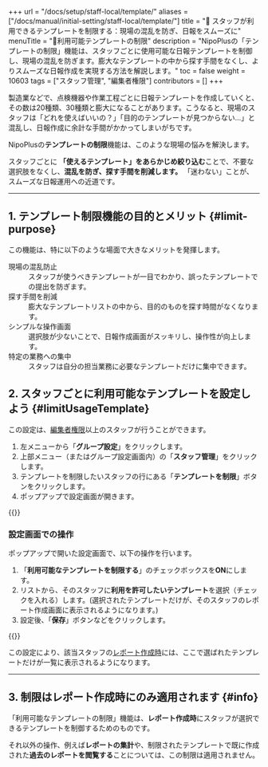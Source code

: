 +++
url = "/docs/setup/staff-local/template/"
aliases = ["/docs/manual/initial-setting/staff-local/template/"]
title = "🚫 スタッフが利用できるテンプレートを制限する：現場の混乱を防ぎ、日報をスムーズに"
menuTitle = "🚫利用可能テンプレートの制限"
description = "NipoPlusの「テンプレートの制限」機能は、スタッフごとに使用可能な日報テンプレートを制御し、現場の混乱を防ぎます。膨大なテンプレートの中から探す手間をなくし、よりスムーズな日報作成を実現する方法を解説します。"
toc = false
weight = 10603
tags = ["スタッフ管理", "編集者権限"]
contributors = []
+++

製造業などで、点検機器や作業工程ごとに日報テンプレートを作成していくと、その数は20種類、30種類と膨大になることがあります。こうなると、現場のスタッフは「どれを使えばいいの？」「目的のテンプレートが見つからない…」と混乱し、日報作成に余計な手間がかかってしまいがちです。

NipoPlusの**テンプレートの制限**機能は、このような現場の悩みを解決します。

スタッフごとに **「使えるテンプレート」をあらかじめ絞り込む**ことで、不要な選択肢をなくし、**混乱を防ぎ、探す手間を削減します。** 「迷わない」ことが、スムーズな日報運用への近道です。

---

## 1. テンプレート制限機能の目的とメリット {#limit-purpose}

この機能は、特に以下のような場面で大きなメリットを発揮します。

<dl class="basic">
<dt>現場の混乱防止</dt>
<dd>スタッフが使うべきテンプレートが一目でわかり、誤ったテンプレートでの提出を防ぎます。</dd>
<dt>探す手間を削減</dt>
<dd>膨大なテンプレートリストの中から、目的のものを探す時間がなくなります。</dd>
<dt>シンプルな操作画面</dt>
<dd>選択肢が少ないことで、日報作成画面がスッキリし、操作性が向上します。</dd>
<dt>特定の業務への集中</dt>
<dd>スタッフは自分の担当業務に必要なテンプレートだけに集中できます。</dd>
</dl>

## 2. スタッフごとに利用可能なテンプレートを設定しよう {#limitUsageTemplate}

この設定は、[編集者権限](/docs/setup/staff-global/rank/)以上のスタッフが行うことができます。

1.  左メニューから「**グループ設定**」をクリックします。
2.  上部メニュー（またはグループ設定画面内）の「**スタッフ管理**」をクリックします。
3.  テンプレートを制限したいスタッフの行にある「**テンプレートを制限**」ボタンをクリックします。
4.  ポップアップで設定画面が開きます。

{{<icatch filename="img/show-template-setting" msg="スタッフごとに使用できる日報テンプレートを制限します。これにより、スタッフが迷わず日報を作成できます。" alice="shield">}}

### 設定画面での操作

ポップアップで開いた設定画面で、以下の操作を行います。

1.  「**利用可能なテンプレートを制限する**」のチェックボックスを**ON**にします。
2.  リストから、そのスタッフに**利用を許可したいテンプレート**を選択（チェックを入れる）します。(選択されたテンプレートだけが、そのスタッフのレポート作成画面に表示されるようになります。)
3.  設定後、「**保存**」ボタンなどをクリックします。

{{<icatch filename="img/template-control-setting" msg="「利用可能なテンプレートを制限する」にチェックを入れ、使わせたいテンプレートを選ぶだけ。選ばれていないテンプレートは、そのスタッフからは見えなくなります。" alice="here">}}

この設定により、該当スタッフの[レポート作成時](/docs/manual/write-report/write/#select_template)には、ここで選ばれたテンプレートだけが一覧に表示されるようになります。

---

## 3. 制限はレポート作成時にのみ適用されます {#info}

「利用可能なテンプレートの制限」機能は、**レポート作成時**にスタッフが選択できるテンプレートを制御するためのものです。

それ以外の操作、例えば**レポートの集計**や、制限されたテンプレートで既に作成された**過去のレポートを閲覧する**ことについては、この制限は適用されません。

